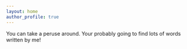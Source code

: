```yaml
---
layout: home
author_profile: true
---
```

You can take a peruse around. Your probably going to find lots of words written by me!
